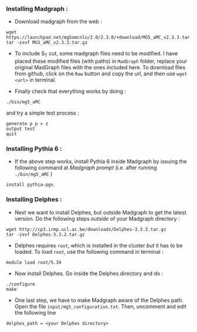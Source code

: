 ### Installing Madgraph :
* Download madgraph from the web : 
```
wget https://launchpad.net/mg5amcnlo/2.0/2.3.0/+download/MG5_aMC_v2.3.3.tar.gz 
tar -zxvf MG5_aMC_v2.3.3.tar.gz
```

* To include S<sub>T</sub>  cut, some madgraph files need to be modified. I have placed these modified files (with paths) in `MadGraph` folder, replace your original MadGraph files with the ones included here. To download files from github, click on the `Raw` button and copy the url, and then use `wget <url>` in terminal.

* Finally check that everything works by doing :
```
./bin/mg5_aMC
```
and try a simple test process : 
```
generate p p > z
output test
quit
```

### Installing Pythia 6 :
* If the above step works, install Pythia 6 inside Madgraph by issuing the following command at *Madgraph prompt* (i.e. after running `./bin/mg5_aMC` )
```
install pythia-pgs
```

### Installing Delphes :
* Next we want to install Delphes, but outside Madgraph to get the latest version. Do the following steps *outside* of your Madgraph directory :
```
wget http://cp3.irmp.ucl.ac.be/downloads/Delphes-3.3.2.tar.gz
tar -zxvf Delphes-3.3.2.tar.gz
```

* Delphes requires `root`, which is installed in the cluster *but* it has to be loaded. To load `root`, use the following command in terminal :
```
module load root/5.34
``` 

* Now install Delphes. Go inside the Delphes directory and do :
```
./configure
make
```

* One last step, we have to make Madgraph aware of the Delphes path. Open the file `input/mg5_configuration.txt`. Then, uncomment and edit the following line 
```
delphes_path = <your Delphes directory>
``` 
